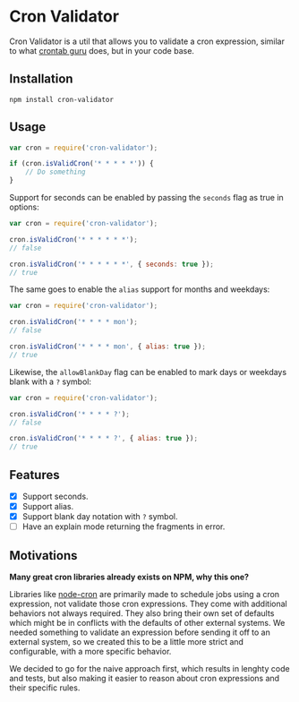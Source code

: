 # Cron Validator

Cron Validator is a util that allows you to validate a cron expression, similar to what [crontab guru](https://crontab.guru) does, but in your code base.

## Installation

```
npm install cron-validator
```

## Usage

```js
var cron = require('cron-validator');

if (cron.isValidCron('* * * * *')) {
    // Do something
}
```

Support for seconds can be enabled by passing the `seconds` flag as true in options:

```js
var cron = require('cron-validator');

cron.isValidCron('* * * * * *');
// false

cron.isValidCron('* * * * * *', { seconds: true });
// true
```

The same goes to enable the `alias` support for months and weekdays:

```js
var cron = require('cron-validator');

cron.isValidCron('* * * * mon');
// false

cron.isValidCron('* * * * mon', { alias: true });
// true
```

Likewise, the `allowBlankDay` flag can be enabled to mark days or weekdays blank with a `?` symbol:

```js
var cron = require('cron-validator');

cron.isValidCron('* * * * ?');
// false

cron.isValidCron('* * * * ?', { alias: true });
// true
```

## Features

- [x] Support seconds.
- [x] Support alias.
- [x] Support blank day notation with `?` symbol.
- [ ] Have an explain mode returning the fragments in error.

## Motivations

**Many great cron libraries already exists on NPM, why this one?**

Libraries like [node-cron](https://github.com/kelektiv/node-cron) are primarily made to schedule jobs using a cron expression, not validate those cron expressions. They come with additional behaviors not always required. They also bring their own set of defaults which might be in conflicts with the defaults of other external systems. We needed something to validate an expression before sending it off to an external system, so we created this to be a little more strict and configurable, with a more specific behavior.

We decided to go for the naive approach first, which results in lenghty code and tests, but also making it easier to reason about cron expressions and their specific rules.
